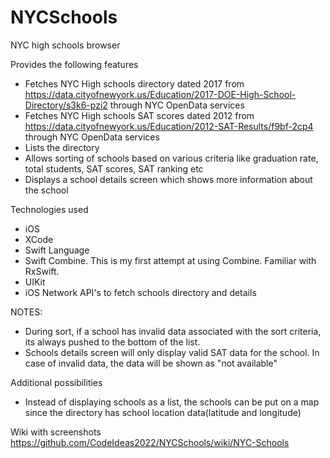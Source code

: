 # NYCSchools
NYC high schools browser

Provides the following features
- Fetches NYC High schools directory dated 2017 from https://data.cityofnewyork.us/Education/2017-DOE-High-School-Directory/s3k6-pzi2 through NYC OpenData services 
- Fetches NYC High schools SAT scores dated 2012 from https://data.cityofnewyork.us/Education/2012-SAT-Results/f9bf-2cp4  through NYC OpenData services
- Lists the directory
- Allows sorting of schools based on various criteria like graduation rate, total students, SAT scores, SAT ranking etc
- Displays a school details screen which shows more information about the school

Technologies used
- iOS
- XCode
- Swift Language
- Swift Combine. This is my first attempt at using Combine. Familiar with RxSwift.
- UIKit
- iOS Network API's to fetch schools directory and details

NOTES:
- During sort, if a school has invalid data associated with the sort criteria, its always pushed to the bottom of the list. 
- Schools details screen will only display valid SAT data for the school. In case of invalid data, the data will be shown as "not available"

Additional possibilities
- Instead of displaying schools as a list, the schools can be put on a map since the directory has school location data(latitude and longitude)

Wiki with screenshots
https://github.com/CodeIdeas2022/NYCSchools/wiki/NYC-Schools
